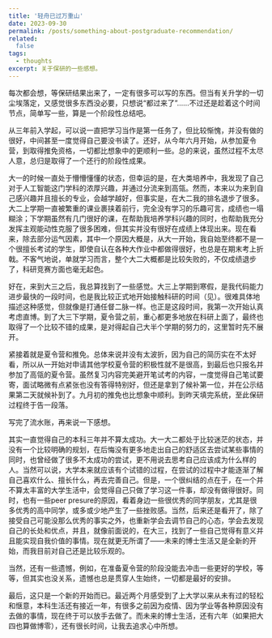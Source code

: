 ```yaml
---
title: '轻舟已过万重山'
date: 2023-09-30
permalink: /posts/something-about-postgraduate-recommendation/
related:
  false
tags:
  - thoughts
excerpt: 关于保研的一些感想。
---
```


每次都会想，等保研结果出来了，一定有很多可以写的东西。但当有关升学的一切尘埃落定，又感觉很多东西没必要，只想说“都过来了”……不过还是趁着这个时间节点，简单写一些，算是一个阶段性总结吧。

从三年前入学起，可以说一直把学习当作是第一任务了，但比较惭愧，并没有做的很好，中间甚至一度觉得自己要没书读了。还好，从今年六月开始，从参加夏令营，到取得推免资格，一切都比想象中的更顺利一些。总的来说，虽然过程不太尽人意，总归是取得了一个还行的阶段性成果。

大一的时候一直处于懵懵懂懂的状态，但幸运的是，在大类培养中，我发现了自己对于人工智能这门学科的浓厚兴趣，并通过分流来到高瓴。然而，本来以为来到自己感兴趣并且擅长的专业，会越学越好，但事实是，在大二我的排名退步了很多。大二上学期一直被繁重的课业裹挟着前行，完全没有学习的乐趣可言，成绩也一塌糊涂；下学期虽然有几门很好的课，在帮助我培养学科兴趣的同时，也帮助我充分发挥主观能动性克服了很多困难，但其实并没有很好在成绩上体现出来。现在看来，除去部分运气因素，其中一个原因大概是，从大一开始，我自始至终都不是一个很擅长考试的学生，即使自认在各种大作业中都做得很好，也总是在期末考上折戟。不客气地说，单就学习而言，整个大二大概都是比较失败的，不仅成绩退步了，科研竞赛方面也毫无起色。

好在，来到大三之后，我总算找到了一些感觉。大三上学期到寒假，是我代码能力进步最快的一段时间，也是我比较正式地开始接触科研的时间（见）。很难具体地描述这种感觉，但就像是打通任督二脉一样。也正是这段时间，我第一次开始认真考虑直博。到了大三下学期，夏令营之前，重心都更多地放在科研上面了，最终也取得了一个比较不错的成果，是对得起自己大半个学期的努力的，这里暂时先不展开。

紧接着就是夏令营和推免。总体来说并没有太波折，因为自己的简历实在不太好看，所以从一开始对申请其他学校夏令营的积极性就不是很高，到最后也只报名并参加了高瓴的夏令营。虽然复习内容完美避开笔试考的内容，一度觉得自己笔试要寄，面试略微有点紧张也没有答得特别好，但还是拿到了候补第一位，并在公示结果第二天就候补到了。九月初的推免也比想象中顺利。到昨天填完系统，至此保研过程终于告一段落。

写完了流水账，再来说一下感想。

其实一直觉得自己的本科三年并不算太成功。大一大二都处于比较迷茫的状态，并没有一个比较明确的规划，在后悔没有更多地走出自己的舒适区去尝试某些事情的同时，也曾经做了很多不太成功的尝试，更不用说去思考自己应该成为什么样的人。当然可以说，大学本来就应该有个试错的过程，在尝试的过程中才能逐渐了解自己喜欢什么、擅长什么，再去完善自己。但是，一个很纠结的点在于，在一个并不算太丰富的大学生活中，会觉得自己只做了学习这一件事，却没有做得很好。同时，也有一些peer presure的原因，看着身边一些很优秀的同学朋友，尤其是很多优秀的高中同学，或多或少地产生了一些挫败感。当然，后来还是看开了，除了接受自己可能没那么优秀的事实之外，也重新学会去调节自己的心态，学会去发现自己的长处和优点，并且，就像前面说的，在大三，找到了一些自己觉得有意义并且能实现自我价值的事情。现在就更无所谓了——未来的博士生活又是全新的开始，而我目前对自己还是比较乐观的。

当然，还有一些遗憾，例如，在准备夏令营的阶段没能去冲击一些更好的学校，等等，但其实也没关系，遗憾也总是贯穿人生始终，一切都是最好的安排。

最后，这只是一个新的开始而已。最近两个月感受到了上大学以来从未有过的轻松和惬意，本科生活还有接近一年，有很多之前因为疫情、因为学业等各种原因没有去做的事情，现在终于可以放手去做了。而未来的博士生活，还有六年（如果把大四也算做博零），还有很长时间，让我去追求心中所想。